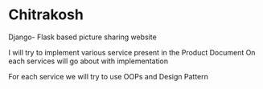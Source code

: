# Chitrakosh
Django- Flask based picture sharing website

I will try to implement various service present in the Product Document 
On each services will go about with implementation

For each service we will try to use OOPs and Design Pattern

